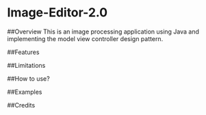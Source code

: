 # Image-Editor-2.0
##Overview
This is an image processing application using Java and implementing the model view controller
design pattern.

##Features

##Limitations

##How to use?

##Examples

##Credits